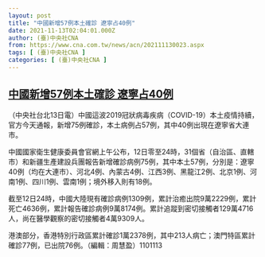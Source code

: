 ```yaml
---
layout: post
title: "中國新增57例本土確診 遼寧占40例"
date: 2021-11-13T02:04:01.000Z
author: (臺)中央社CNA
from: https://www.cna.com.tw/news/acn/202111130023.aspx
tags: [ (臺)中央社CNA ]
categories: [ (臺)中央社CNA ]
---
```

<!--1636769041000-->
[中國新增57例本土確診 遼寧占40例](https://www.cna.com.tw/news/acn/202111130023.aspx)
------

<div>
<div></div><div><p>（中央社台北13日電）中國這波2019冠狀病毒疾病（COVID-19）本土疫情持續，官方今天通報，新增75例確診，本土病例占57例，其中40例出現在遼寧省大連市。</p><p>中國國家衛生健康委員會官網上午公布，12日零至24時，31個省（自治區、直轄市）和新疆生產建設兵團報告新增確診病例75例，其中本土57例，分別是：遼寧40例（均在大連市）、河北4例、內蒙古4例、江西3例、黑龍江2例、北京1例、河南1例、四川1例、雲南1例；境外移入則有18例。</p><p>截至12日24時，中國大陸現有確診病例1309例，累計治癒出院9萬2229例，累計死亡4636例，累計報告確診病例9萬8174例。累計追蹤到密切接觸者129萬4716人，尚在醫學觀察的密切接觸者4萬9309人。</p><p>港澳部分，香港特別行政區累計確診1萬2378例，其中213人病亡；澳門特區累計確診77例，已出院76例。（編輯：周慧盈）1101113</p></div>
</div>
